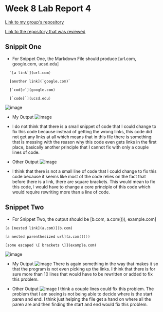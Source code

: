 # Week 8 Lab Report 4


[Link to my group's repository](https://github.com/21KennethTran/markdown-parser)

[Link to the repository that was reviewed](https://github.com/leahkuruvila/markdown-parser)

## Snippit One
- For Snippet One, the Markdown File should produce [url.com, google.com, ucsd.edu]
~~~
  `[a link`](url.com)

  [another link](`google.com)`

  [`cod[e`](google.com)

  [`code]`](ucsd.edu)
~~~

![image](https://user-images.githubusercontent.com/103291913/169670588-fffd6e07-1c37-43b4-afa8-b346443c861a.png)

- My Output
![image](https://user-images.githubusercontent.com/103291913/169670610-d1df5baa-fe4d-4912-9ec4-11c138a9c262.png)
- I do not think that there is a small snippet of code that I could change to fix this code because instead of getting the wrong links, this code did not get any links at all which means that in this file there is something that is messing with the reason why this code even gets links in the first place, basically another principle that I cannot fix with only a couple lines of code.

- Other Output
![image](https://user-images.githubusercontent.com/103291913/169670663-33f5d57d-ec7b-496c-bb3d-7a9e35ffa85f.png)
- I think that there is not a small line of code that I could change to fix this code because it seems like most of the code relies on the fact that before there is a link, there are square brackets. This would mean to fix this code, I would have to change a core principle of this code which would require rewriting more than a line of code.

## Snippet Two
- For Snippet Two, the output should be [b.com, a.com(()), example.com]
~~~
[a [nested link](a.com)](b.com)

[a nested parenthesized url](a.com(()))

[some escaped \[ brackets \]](example.com)
~~~

![image](https://user-images.githubusercontent.com/103291913/169670873-0a565721-4943-48ac-912e-a400a632021c.png)

- My Output
![image](https://user-images.githubusercontent.com/103291913/169670968-7f20d128-31c4-49dc-b5f3-8c11e8577923.png)
There is again something in the way that makes it so that the program is not even picking up the links. I think that there is for sure more than 10 lines that would have to be rewritten or added to fix this problem.

- Other Output
![image](https://user-images.githubusercontent.com/103291913/169670899-9509d801-cab6-486d-a8ab-939b9e63c7e7.png)
I think a couple lines could fix this problem. The problem that I am seeing is not being able to decide where is the start paren and end. I think just helping the file get a hand on where all the paren are and then finding the start and end would fix this problem.



